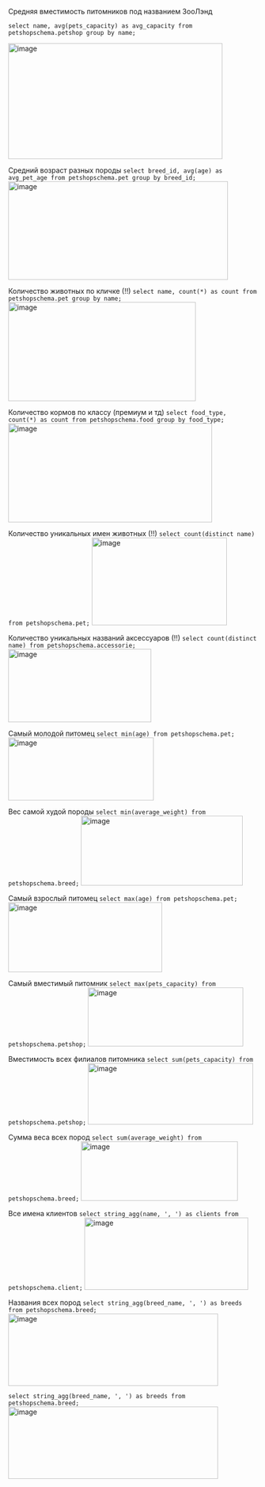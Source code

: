 Средняя вместимость питомников под названием ЗооЛэнд
```
select name, avg(pets_capacity) as avg_capacity from petshopschema.petshop group by name;
```
<img width="433" height="234" alt="image" src="https://github.com/user-attachments/assets/b46b94a5-167f-4988-a6d9-1b12126e6cd1" />


Средний возраст разных породы
```select breed_id, avg(age) as avg_pet_age from petshopschema.pet group by breed_id;```
<img width="444" height="199" alt="image" src="https://github.com/user-attachments/assets/e8823db3-ac30-4ebe-a7e3-f0426f007634" />


Количество животных по кличке (!!)
```select name, count(*) as count from petshopschema.pet group by name;```
<img width="379" height="200" alt="image" src="https://github.com/user-attachments/assets/0754577b-9198-4a8e-a231-dca37d869322" />


Количество кормов по классу (премиум и тд) 
```select food_type, count(*) as count from petshopschema.food group by food_type;```
<img width="412" height="200" alt="image" src="https://github.com/user-attachments/assets/2d9003c1-0be1-4ee7-81d6-6185dd32ebb4" />


Количество уникальных имен животных (!!)
```select count(distinct name) from petshopschema.pet;```
<img width="273" height="177" alt="image" src="https://github.com/user-attachments/assets/af2bcdd5-88cd-4ac8-989f-2e5a0eea0cdd" />


Количество уникальных названий аксессуаров (!!)
```select count(distinct name) from petshopschema.accessorie;```
<img width="289" height="148" alt="image" src="https://github.com/user-attachments/assets/8c1d5610-d284-42ea-8751-64f494635f75" />


Самый молодой питомец
```select min(age) from petshopschema.pet;```
<img width="294" height="127" alt="image" src="https://github.com/user-attachments/assets/5f9b2a54-70a7-44bb-9fe1-2a903788bacc" />


Вес самой худой породы 
```select min(average_weight) from petshopschema.breed;```
<img width="327" height="141" alt="image" src="https://github.com/user-attachments/assets/df6f65d5-b792-428b-8119-8747b28c20f1" />


Cамый взрослый питомец
```select max(age) from petshopschema.pet;```
<img width="311" height="141" alt="image" src="https://github.com/user-attachments/assets/d2c17102-c829-43e1-b8bc-6917fcf54f34" />


Самый вместимый питомник 
```select max(pets_capacity) from petshopschema.petshop;```
<img width="314" height="119" alt="image" src="https://github.com/user-attachments/assets/aa0d111d-6ce6-49f3-ba5c-ea160b0128ee" />


Вместимость всех филиалов питомника
```select sum(pets_capacity) from petshopschema.petshop;```
<img width="334" height="124" alt="image" src="https://github.com/user-attachments/assets/91666f35-04a5-48d9-b7f2-564b0688f95e" />


Сумма веса всех пород
```select sum(average_weight) from petshopschema.breed;```
<img width="317" height="120" alt="image" src="https://github.com/user-attachments/assets/7b3f4c8e-a0c3-4ab3-b5b7-f139f3969fd6" />


Все имена клиентов
```select string_agg(name, ', ') as clients from petshopschema.client;```
<img width="331" height="146" alt="image" src="https://github.com/user-attachments/assets/f20635ed-4b2a-43f3-a7f5-56a424dcaf6b" />


Названия всех пород
```select string_agg(breed_name, ', ') as breeds from petshopschema.breed;```
<img width="424" height="146" alt="image" src="https://github.com/user-attachments/assets/5e513c2c-1683-4e24-b2c7-028445b879f1" />

```select string_agg(breed_name, ', ') as breeds from petshopschema.breed;```
<img width="424" height="146" alt="image" src="https://github.com/user-attachments/assets/b2801624-4870-40d1-aa79-5b175856f0b7" />
